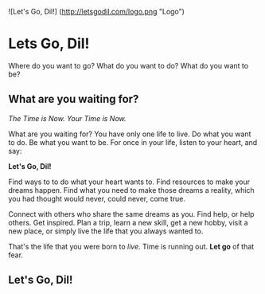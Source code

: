 ![Let's Go, Dil!] (http://letsgodil.com/logo.png "Logo")
# Lets Go, Dil!

Where do you want to go? What do you want to do? What do you want to be?

## What are you waiting for?

_The Time is Now. Your Time is Now._

What are you waiting for? You have only one life to live. Do what you want to do. Be what you want to be. For once in your life, listen to your heart, and say:

**Let's Go, Dil!**

Find ways to to do what your heart wants to. Find resources to make your dreams happen. Find what you need to make those dreams a reality, which you had thought would never, could never, come true. 

Connect with others who share the same dreams as you. Find help, or help others. Get inspired. Plan a trip, learn a new skill, get a new hobby, visit a new place, or simply live the life that you always wanted to.

That's the life that you were born to *live*. Time is running out. **Let go** of that fear. 

## Let's Go, Dil!